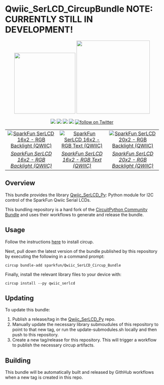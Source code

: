 Qwiic_SerLCD_CircupBundle NOTE: CURRENTLY STILL IN DEVELOPMENT!
==============

<p align="center">
   <img src="https://cdn.sparkfun.com/assets/custom_pages/2/7/2/qwiic-logo-registered.jpg"  width=200>  
   <img src="https://www.python.org/static/community_logos/python-logo-master-v3-TM.png"  width=240>   
</p>
<p align="center">
	<a href="https://pypi.org/project/sparkfun-qwiic-serlcd/" alt="Package">
		<img src="https://img.shields.io/pypi/pyversions/sparkfun_qwiic_serlcd.svg" /></a>
	<a href="https://github.com/sparkfun/Qwiic_SerLCD_Py/issues" alt="Issues">
		<img src="https://img.shields.io/github/issues/sparkfun/Qwiic_SerLCD_Py.svg" /></a>
	<a href="https://qwiic-serlcd-py.readthedocs.io/en/latest/" alt="Documentation">
		<img src="https://readthedocs.org/projects/qwiic-serlcd-py/badge/?version=latest&style=flat" /></a>
	<a href="https://github.com/sparkfun/Qwiic_SerLCD_Py/blob/master/LICENSE" alt="License">
		<img src="https://img.shields.io/badge/license-MIT-blue.svg" /></a>
	<a href="https://twitter.com/intent/follow?screen_name=sparkfun">
        	<img src="https://img.shields.io/twitter/follow/sparkfun.svg?style=social&logo=twitter"
           	 alt="follow on Twitter"></a>
</p>

<table class="table table-hover table-striped table-bordered">
    <tr align="center">
        <td><a href="https://www.sparkfun.com/products/16396"><img src="https://cdn.sparkfun.com//assets/parts/1/5/1/2/2/16396-SparkFun_16x2_SerLCD_-_RGB_Backlight__Qwiic_-05.jpg" title="SparkFun SerLCD 16x2 - RGB Backlight (QWIIC)"></a></td>
        <td><a href="https://www.sparkfun.com/products/16397"><img src="https://cdn.sparkfun.com//assets/parts/1/5/1/2/3/16397-SparkFun_16x2_SerLCD_-_RGB_Backlight__Qwiic_-05.jpg" title="SparkFun SerLCD 16x2 - RGB Text (QWIIC)"></a></td>
        <td><a href="https://www.sparkfun.com/products/16398"><img src="https://cdn.sparkfun.com//assets/parts/1/5/1/2/4/16398-SparkFun_16x2_SerLCD_-_RGB_Backlight__Qwiic_-05.jpg" title="SparkFun SerLCD 20x2 - RGB Backlight (QWIIC)"></a></td>
    </tr>
    <tr align="center">
        <td><i><a href="https://www.sparkfun.com/products/16396">SparkFun SerLCD 16x2 - RGB Backlight (QWIIC)</a></i></td>
        <td><i><a href="https://www.sparkfun.com/products/16397">SparkFun SerLCD 16x2 - RGB Text (QWIIC)</a></i></td>
        <td><i><a href="https://www.sparkfun.com/products/16398">SparkFun SerLCD 20x2 - RGB Backlight (QWIIC)</a></i></td>
    </tr>
</table>

## Overview
This bundle provides the library [Qwiic_SerLCD_Py](https://github.com/sparkfun/Qwiic_SerLCD_Py): Python module for I2C control of the SparkFun Qwiic Serial LCDs.

This bundling repository is a hard fork of the [CircuitPython Community Bundle](https://github.com/adafruit/CircuitPython_Community_Bundle/tree/main/libraries) and uses their workflows to generate and release the bundle.

## Usage
Follow the instructions [here](https://learn.adafruit.com/keep-your-circuitpython-libraries-on-devices-up-to-date-with-circup/overview) to install circup. 

Next, pull down the latest version of the bundle published by this repository by executing the following in a command prompt: 

```circup bundle-add sparkfun/Qwiic_SerLCD_Circup_Bundle```

Finally, install the relevant library files to your device with: 

```circup install --py qwiic_serlcd```

## Updating
To update this bundle:

1) Publish a release/tag in the [Qwiic_SerLCD_Py](https://github.com/sparkfun/Qwiic_SerLCD_Py) repo. 
2) Manually update the necessary library submoudules of this repository to point to that new tag, or run the update-submodules.sh locally and then push to this repository. 
3) Create a new tag/release for this repository. This will trigger a workflow to publish the necessary circup artifacts.

## Building
This bundle will be automatically built and released by GithHub workflows when a new tag is created in this repo.
